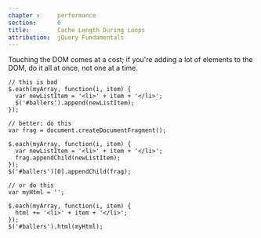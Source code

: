 ```yaml
---
chapter :     performance
section:      0
title:        Cache Length During Loops
attribution:  jQuery Fundamentals
---
```


Touching the DOM comes at a cost; if you're adding a lot of elements to the
DOM, do it all at once, not one at a time.

    // this is bad
    $.each(myArray, function(i, item) {
      var newListItem = '<li>' + item + '</li>';
      $('#ballers').append(newListItem);
    });

    // better: do this
    var frag = document.createDocumentFragment();

    $.each(myArray, function(i, item) {
      var newListItem = '<li>' + item + '</li>';
      frag.appendChild(newListItem);
    });
    $('#ballers')[0].appendChild(frag);

    // or do this
    var myHtml = '';

    $.each(myArray, function(i, item) {
      html += '<li>' + item + '</li>';
    });
    $('#ballers').html(myHtml);

